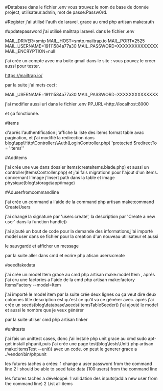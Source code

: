 #Database
dans le fichier .env vous trouvez le nom de base de donnée project, utilisateur:admin, mot de passe:Passw0rd.

#Register 
j'ai utilisé l'auth de laravel, grace au cmd php artisan make:auth

#updatepassword
j'ai utilisé mailtrap laravel.
dans le fichier .env

MAIL_DRIVER=smtp
MAIL_HOST=smtp.mailtrap.io
MAIL_PORT=2525
MAIL_USERNAME=19111584a77a30
MAIL_PASSWORD=XXXXXXXXXXXXXX
MAIL_ENCRYPTION=null

j'ai crée un compte avec ma boite gmail dans le site : vous pouvez le creer aussi pour tester.

https://mailtrap.io/

par la suite j'ai mets ceci :

MAIL_USERNAME=19111584a77a30
MAIL_PASSWORD=XXXXXXXXXXXXXX


j'ai modifier aussi url dans le fichier .env
PP_URL=http://localhost:8000

et ça fonctionne.


#items

d'aprés l'authentification j'affiche la liste des items format table avac pagination, et j'ai modifié la redirection dans
blog\app\Http\Controllers\Auth(LoginController.php) 'protected $redirectTo = 'items''

#Additems

j'ai crée une vue dans dossier items(createitems.blade.php) et aussi un controller(ItemsController.php) et j'ai fais migrationn pour l'ajout d'un items.
concernant l'image j'insert path dans la table et image physique(blog\storage\app\image)


#Aduserfromcommandline

j'ai crée  un command a l'aide de la command php artisan make:command CreateUsers

j'ai changé la signature par 'users:create', la description par 'Create a new user' dans la function handle()

j'ai ajouté un bout de code pour la demande des informations,j'ai importé model user dans se fichier pour la creation d'un nouveau utilisateur et aussi

le sauvgardé  et afficher un message

par la suite aller dans cmd et ecrire php atisan users:create

#seedfakedata

j'ai crée un model Item  grace au cmd php artisan make:model Item , aprés j'ai cru une factories a l'aide de la cmd 
php artisan make:factory ItemsFactory --model=Item
  
j'ai importé le model item par la suite crée deux lignes ou ça veut dire deux colonnes title  description est qu'est ce qu'il va ce générer avec.
aprés j'ai crée un seeds(blog\database\seeds(ItemsTableSeeder)) j'ai ajouté le model et aussi le nombre que je veux générer

par la suite utilser cmd php artisan tinker	

#unittests

j'ai fais un unittest cases, donc j'ai instalé php unit grace au cmd sudo apt-get install phpunit,puis j'ai crée une page test(blog\tests\Unit(
php artisan make:ItemsTest --unit)) avec un code.
on peut le generer grace a ./vendor/bin/phpunit



les futures taches a crées:
1 change a user password from the command line
2 I should be able to seed fake data (100 users) from the command line

les futures taches a développé:
1 validation des inputs(add a new user from the command line)
2 List all items 


 
